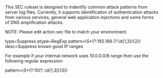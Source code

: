 This SEC ruleset is designed to indentify common attack patterns from server log files. Currently, it supports identification of authentication attacks from various services, general web application injections and some forms of DNS amplification attacks.

NOTE: Please edit action.sec file to match your environment.

type=Suppress
ptype=RegExp
pattern=\S*(?:192\.168\.(?:\d{1,3}\){2})
desc=Suppress known good IP ranges

For example if your internal network uses 10.0.0.0/8 range then use the following regular expression:

pattern=\S*(?:10(?:\.\d{1,3}){3})